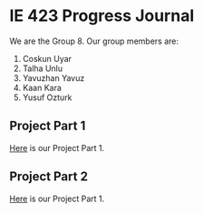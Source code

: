 # IE 423 Progress Journal

We are the Group 8. Our group members are:
1. Coskun Uyar
2. Talha Unlu
3. Yavuzhan Yavuz
4. Kaan Kara
5. Yusuf Ozturk


## Project Part 1
[Here](files/part1.html) is our Project Part 1.
## Project Part 2
[Here](files/part2.html) is our Project Part 1.